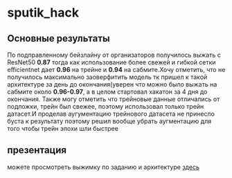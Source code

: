 # sputik_hack
## Основные результаты
По подправленному бейзлайну от организаторов получилось выжать с ResNet50 **0.87** тогда как использование более свежей и гибкой сетки efficientnet дает **0.96** на трейне и **0.94** на сабмите.Хочу отметить, что не получилось максимально заоверфитить модель тк пришел к такой архитектуре за день до окончания(уверен что можно было выжать на сабмите около **0.96-0.97**, а в целом стартовал хакатон за 4 дня до окончания.
Также могу отметить что трейновые данные отличались от подложки, трейн был свежее, поэтому использовал только трейн датасет.И проделав аугументацию трейнового датасета не принесло буста к результату поэтому решил вообще убрать аугментацию для того чтобы трейн эпохи шли быстрее

## презентация
можете просмотреть выжимку по заданию и архитектуре [здесь](https://github.com/status3000/sputnik_hack/blob/main/%D0%9C%D0%A4%D0%A2%D0%98_%D1%85%D0%B0%D0%BA%D0%BA%D0%B0%D1%82%D0%BE%D0%BD.pptx)

